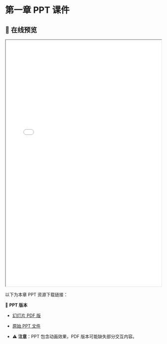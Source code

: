 # 第一章 PPT 课件

## 📒 在线预览
<iframe src="/chapter1/assets/1_概述.pdf" width="100%" height="800px"></iframe>

以下为本章 PPT 资源下载链接：

🔽 **PPT 版本**
- [幻灯片 PDF 版](/chapter1/assets/1_概述.pdf)
- [原始 PPT 文件](/chapter1/assets/1_概述.pptx)

- ⚠️ **注意**：PPT 包含动画效果，PDF 版本可能缺失部分交互内容。
